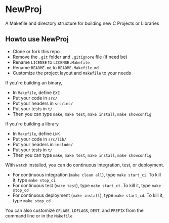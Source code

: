 # NewProj #

A Makefile and directory structure for building new C Projects or Libraries

## Howto use NewProj ##

* Clone or fork this repo
* Remove the `.git` folder and `.gitignore` file (if need be)
* Rename `LICENSE` to `LICENSE.Makefile`
* Rename `README.md` to `README.Makefile.md`
* Customize the project layout and `Makefile` to your needs

If you're building an binary,
* In `Makefile`, define `EXE`
* Put your code in `src/`
* Put your headers in `src/inc/`
* Put your tests in `t/`
* Then you can type `make`, `make test`, `make install`, `make showconfig`

If you're building a library
* In `Makefile`, define `LNK`
* Put your code in `src/lib/`
* Put your headers in `include/`
* Put your tests in `t/`
* Then you can type `make`, `make test`, `make install`, `make showconfig`

With `watch` installed, you can do continuous integration, test, or deployment.
* For continuous integration (`make clean all`), type `make start_ci`.  To kill it, type `make stop_ci`
* For continuous test (`make test`), type `make start_ct`.  To kill it, type `make stop_cd`
* For continuous deployment (`make install`), type `make start_cd`.  To kill it, type `make stop_cd`

You can also customize `CFLAGS`, `LDFLAGS`, `DEST`, and `PREFIX` from the command line or in the `Makefile`
